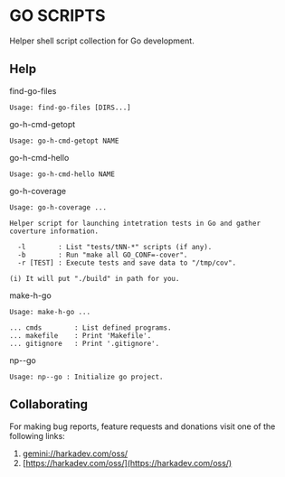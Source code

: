 GO SCRIPTS
============

Helper shell script collection for Go development.

## Help

find-go-files

    Usage: find-go-files [DIRS...]

go-h-cmd-getopt

    Usage: go-h-cmd-getopt NAME

go-h-cmd-hello

    Usage: go-h-cmd-hello NAME

go-h-coverage

    Usage: go-h-coverage ...
    
    Helper script for launching intetration tests in Go and gather
    coverture information.
    
      -l        : List "tests/tNN-*" scripts (if any).
      -b        : Run "make all GO_CONF=-cover".
      -r [TEST] : Execute tests and save data to "/tmp/cov". 
                  
    (i) It will put "./build" in path for you.

make-h-go

    Usage: make-h-go ...
    
    ... cmds        : List defined programs.
    ... makefile    : Print 'Makefile'.
    ... gitignore   : Print '.gitignore'.

np--go

    Usage: np--go : Initialize go project.

## Collaborating

For making bug reports, feature requests and donations visit
one of the following links:

1. [gemini://harkadev.com/oss/](gemini://harkadev.com/oss/)
2. [https://harkadev.com/oss/](https://harkadev.com/oss/)
